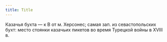 ```yaml
---
title: Title
---
```


Казачья бухта — к В от м. Херсонес; самая зап. из севастопольских бухт: место
стоянки казачьих пикетов во время Турецкой войны в ХVIII в.
